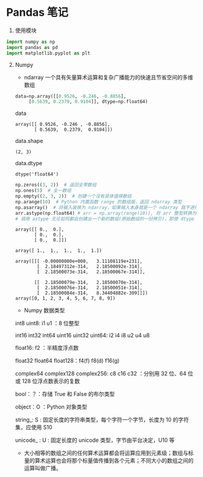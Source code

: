 # Pandas 笔记

1. 使用模块

```python
import numpy as np
import pandas as pd
import matplotlib.pyplot as plt
```

2. Numpy

   * ndarray 一个具有矢量算术运算和复杂广播能力的快速且节省空间的多维数组

   ```python
   data=np.array([[0.9526, -0.246, -0.8856],
        [0.5639, 0.2379, 0.9104]], dtype=np.float64)
   ```

   data

   ```
   array([[ 0.9526, -0.246 , -0.8856],
          [ 0.5639,  0.2379,  0.9104]])
   ```

   data.shape

   ```
   (2, 3)
   ```

   data.dtype

   ```
   dtype('float64')
   ```

   ```python
   np.zeros((3, 2))  # 返回全零数组
   np.ones(5)  # 全一数组
   np.empty((2, 3, 2))  # 创建一个没有具体值得数组
   np.arange(10)  # Python 内置函数 range 的数组版，返回 ndarray 类型
   np.asarray()  # 将输入装换为 ndarray，如果输入本身就是一个 ndarray 就不进行复制
   arr.astype(np.float64) # arr = np.array(range(10)), 将 arr 整型转换为浮点型；
   # 调用 astype 无论如何都会创建出一个新的数组(原始数组的一份拷贝)，即使 dtype 跟老数组移植
   ```

   ```
   array([[ 0.,  0.],
          [ 0.,  0.],
          [ 0.,  0.]])

   array([ 1.,  1.,  1.,  1.,  1.])

   array([[[ -0.00000000e+000,   3.11108119e+231],
           [  2.18497312e-314,   2.18500092e-314],
           [  2.18500073e-314,   2.18500067e-314]],

          [[  2.18500079e-314,   2.18500070e-314],
           [  2.18500076e-314,   2.18500051e-314],
           [  2.18500084e-314,   8.34404882e-309]]])
   array([0, 1, 2, 3, 4, 5, 6, 7, 8, 9])
   ```

   * Numpy 数据类型

   int8 uint8: i1 u1 ：8 位整型

   int16 int32 int64  uint16 uint32 uint64: i2 i4 i8  u2 u4 u8

   float16: f2 ：半精度浮点数

   float32  float64 float128：f4(f) f8(d) f16(g)

   complex64 complex128 complex256: c8 c16 c32 ：分别用 32 位、64 位或 128 位浮点数表示的复数

   bool：？：存储 True 和 False 的布尔类型

   object：O ：Python 对象类型

   string_:  S : 固定长度的字符串类型，每个字符一个字节，长度为 10 的字符集，应使用 S10

   unicode_ : U : 固定长度的 unicode 类型，字节由平台决定，U10 等

   * 大小相等的数组之间的任何算术运算都会将运算应用到元素级；数组与标量的算术运算也会将那个标量值传播到各个元素；不同大小的数组之间的运算叫做广播。

   ​